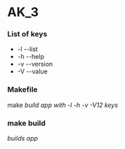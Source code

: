 # AK_3
### List of keys
* -l --list
* -h --help
* -v --version
* -V --value

### Makefile
make
_build app with -l -h -v -V12 keys_
### make build
_builds app_



